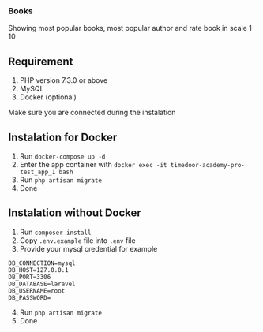 ### Books

Showing most popular books, most popular author and rate book in scale 1-10

## Requirement

1. PHP version 7.3.0 or above
2. MySQL
3. Docker (optional)

Make sure you are connected during the instalation

## Instalation for Docker

1. Run `docker-compose up -d`
2. Enter the app container with `docker exec -it timedoor-academy-pro-test_app_1 bash`
3. Run `php artisan migrate`
4. Done

## Instalation without Docker

1. Run `composer install`
2. Copy `.env.example` file into `.env` file
3. Provide your mysql credential for example

```
DB_CONNECTION=mysql
DB_HOST=127.0.0.1
DB_PORT=3306
DB_DATABASE=laravel
DB_USERNAME=root
DB_PASSWORD=
```

4. Run `php artisan migrate`
5. Done
